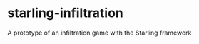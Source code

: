 starling-infiltration
=====================

A prototype of an infiltration game with the Starling framework